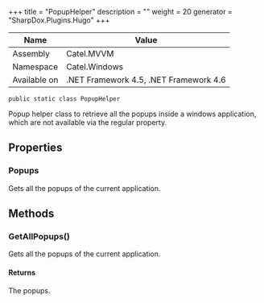 

+++
title = "PopupHelper" 
description = ""
weight = 20
generator = "SharpDox.Plugins.Hugo"
+++

Name|Value
---|---
Assembly|Catel.MVVM
Namespace|Catel.Windows
Available on|.NET Framework 4.5, .NET Framework 4.6

```
public static class PopupHelper
```

Popup helper class to retrieve all the popups inside a windows application, which are not available via the regular property.

## Properties

### Popups

Gets all the popups of the current application.

## Methods

### GetAllPopups()

Gets all the popups of the current application.

#### Returns

The popups.

